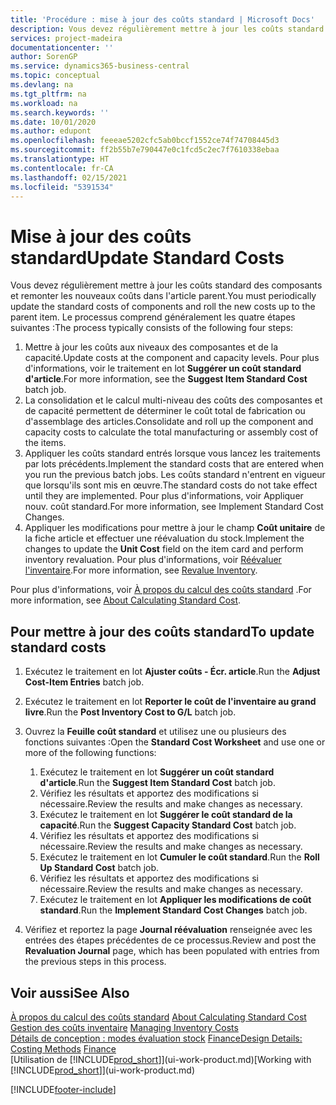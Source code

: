 ```yaml
---
title: 'Procédure : mise à jour des coûts standard | Microsoft Docs'
description: Vous devez régulièrement mettre à jour les coûts standard des composants et remonter les nouveaux coûts dans l'article parent.
services: project-madeira
documentationcenter: ''
author: SorenGP
ms.service: dynamics365-business-central
ms.topic: conceptual
ms.devlang: na
ms.tgt_pltfrm: na
ms.workload: na
ms.search.keywords: ''
ms.date: 10/01/2020
ms.author: edupont
ms.openlocfilehash: feeeae5202cfc5ab0bccf1552ce74f74708445d3
ms.sourcegitcommit: ff2b55b7e790447e0c1fcd5c2ec7f7610338ebaa
ms.translationtype: HT
ms.contentlocale: fr-CA
ms.lasthandoff: 02/15/2021
ms.locfileid: "5391534"
---
```

# <a name="update-standard-costs"></a><span data-ttu-id="e7cfa-103">Mise à jour des coûts standard</span><span class="sxs-lookup"><span data-stu-id="e7cfa-103">Update Standard Costs</span></span>
<span data-ttu-id="e7cfa-104">Vous devez régulièrement mettre à jour les coûts standard des composants et remonter les nouveaux coûts dans l'article parent.</span><span class="sxs-lookup"><span data-stu-id="e7cfa-104">You must periodically update the standard costs of components and roll the new costs up to the parent item.</span></span> <span data-ttu-id="e7cfa-105">Le processus comprend généralement les quatre étapes suivantes :</span><span class="sxs-lookup"><span data-stu-id="e7cfa-105">The process typically consists of the following four steps:</span></span>  

1.  <span data-ttu-id="e7cfa-106">Mettre à jour les coûts aux niveaux des composantes et de la capacité.</span><span class="sxs-lookup"><span data-stu-id="e7cfa-106">Update costs at the component and capacity levels.</span></span> <span data-ttu-id="e7cfa-107">Pour plus d'informations, voir le traitement en lot **Suggérer un coût standard d'article**.</span><span class="sxs-lookup"><span data-stu-id="e7cfa-107">For more information, see the **Suggest Item Standard Cost** batch job.</span></span>  
2.  <span data-ttu-id="e7cfa-108">La consolidation et le calcul multi-niveau des coûts des composantes et de capacité permettent de déterminer le coût total de fabrication ou d'assemblage des articles.</span><span class="sxs-lookup"><span data-stu-id="e7cfa-108">Consolidate and roll up the component and capacity costs to calculate the total manufacturing or assembly cost of the items.</span></span>  
3.  <span data-ttu-id="e7cfa-109">Appliquer les coûts standard entrés lorsque vous lancez les traitements par lots précédents.</span><span class="sxs-lookup"><span data-stu-id="e7cfa-109">Implement the standard costs that are entered when you run the previous batch jobs.</span></span> <span data-ttu-id="e7cfa-110">Les coûts standard n'entrent en vigueur que lorsqu'ils sont mis en œuvre.</span><span class="sxs-lookup"><span data-stu-id="e7cfa-110">The standard costs do not take effect until they are implemented.</span></span> <span data-ttu-id="e7cfa-111">Pour plus d'informations, voir Appliquer nouv. coût standard.</span><span class="sxs-lookup"><span data-stu-id="e7cfa-111">For more information, see Implement Standard Cost Changes.</span></span>  
4.  <span data-ttu-id="e7cfa-112">Appliquer les modifications pour mettre à jour le champ **Coût unitaire** de la fiche article et effectuer une réévaluation du stock.</span><span class="sxs-lookup"><span data-stu-id="e7cfa-112">Implement the changes to update the **Unit Cost** field on the item card and perform inventory revaluation.</span></span> <span data-ttu-id="e7cfa-113">Pour plus d'informations, voir [Réévaluer l'inventaire](inventory-how-revalue-inventory.md).</span><span class="sxs-lookup"><span data-stu-id="e7cfa-113">For more information, see [Revalue Inventory](inventory-how-revalue-inventory.md).</span></span>  

<span data-ttu-id="e7cfa-114">Pour plus d'informations, voir [À propos du calcul des coûts standard](finance-about-calculating-standard-cost.md) .</span><span class="sxs-lookup"><span data-stu-id="e7cfa-114">For more information, see [About Calculating Standard Cost](finance-about-calculating-standard-cost.md).</span></span>  
## <a name="to-update-standard-costs"></a><span data-ttu-id="e7cfa-115">Pour mettre à jour des coûts standard</span><span class="sxs-lookup"><span data-stu-id="e7cfa-115">To update standard costs</span></span>  
1.  <span data-ttu-id="e7cfa-116">Exécutez le traitement en lot **Ajuster coûts - Écr. article**.</span><span class="sxs-lookup"><span data-stu-id="e7cfa-116">Run the **Adjust Cost-Item Entries** batch job.</span></span>  
2.  <span data-ttu-id="e7cfa-117">Exécutez le traitement en lot **Reporter le coût de l'inventaire au grand livre**.</span><span class="sxs-lookup"><span data-stu-id="e7cfa-117">Run the **Post Inventory Cost to G/L** batch job.</span></span>  
3.  <span data-ttu-id="e7cfa-118">Ouvrez la **Feuille coût standard** et utilisez une ou plusieurs des fonctions suivantes :</span><span class="sxs-lookup"><span data-stu-id="e7cfa-118">Open the **Standard Cost Worksheet** and use one or more of the following functions:</span></span>  

    1.  <span data-ttu-id="e7cfa-119">Exécutez le traitement en lot **Suggérer un coût standard d'article**.</span><span class="sxs-lookup"><span data-stu-id="e7cfa-119">Run the **Suggest Item Standard Cost** batch job.</span></span>  
    2.  <span data-ttu-id="e7cfa-120">Vérifiez les résultats et apportez des modifications si nécessaire.</span><span class="sxs-lookup"><span data-stu-id="e7cfa-120">Review the results and make changes as necessary.</span></span>  
    3.  <span data-ttu-id="e7cfa-121">Exécutez le traitement en lot **Suggérer le coût standard de la capacité**.</span><span class="sxs-lookup"><span data-stu-id="e7cfa-121">Run the **Suggest Capacity Standard Cost** batch job.</span></span>  
    4.  <span data-ttu-id="e7cfa-122">Vérifiez les résultats et apportez des modifications si nécessaire.</span><span class="sxs-lookup"><span data-stu-id="e7cfa-122">Review the results and make changes as necessary.</span></span>
    5. <span data-ttu-id="e7cfa-123">Exécutez le traitement en lot **Cumuler le coût standard**.</span><span class="sxs-lookup"><span data-stu-id="e7cfa-123">Run the **Roll Up Standard Cost** batch job.</span></span>
    6.  <span data-ttu-id="e7cfa-124">Vérifiez les résultats et apportez des modifications si nécessaire.</span><span class="sxs-lookup"><span data-stu-id="e7cfa-124">Review the results and make changes as necessary.</span></span>
    7.  <span data-ttu-id="e7cfa-125">Exécutez le traitement en lot **Appliquer les modifications de coût standard**.</span><span class="sxs-lookup"><span data-stu-id="e7cfa-125">Run the **Implement Standard Cost Changes** batch job.</span></span>  
4.  <span data-ttu-id="e7cfa-126">Vérifiez et reportez la page **Journal réévaluation** renseignée avec les entrées des étapes précédentes de ce processus.</span><span class="sxs-lookup"><span data-stu-id="e7cfa-126">Review and post the **Revaluation Journal** page, which has been populated with entries from the previous steps in this process.</span></span>  

## <a name="see-also"></a><span data-ttu-id="e7cfa-127">Voir aussi</span><span class="sxs-lookup"><span data-stu-id="e7cfa-127">See Also</span></span>  
 <span data-ttu-id="e7cfa-128">[À propos du calcul des coûts standard](finance-about-calculating-standard-cost.md) </span><span class="sxs-lookup"><span data-stu-id="e7cfa-128">[About Calculating Standard Cost](finance-about-calculating-standard-cost.md) </span></span>  
 <span data-ttu-id="e7cfa-129">[Gestion des coûts inventaire](finance-manage-inventory-costs.md) </span><span class="sxs-lookup"><span data-stu-id="e7cfa-129">[Managing Inventory Costs](finance-manage-inventory-costs.md) </span></span>  
 <span data-ttu-id="e7cfa-130">[Détails de conception : modes évaluation stock](design-details-costing-methods.md) [Finance](finance.md)</span><span class="sxs-lookup"><span data-stu-id="e7cfa-130">[Design Details: Costing Methods](design-details-costing-methods.md) [Finance](finance.md)</span></span>  
 <span data-ttu-id="e7cfa-131">[Utilisation de [!INCLUDE[prod_short](includes/prod_short.md)]](ui-work-product.md)</span><span class="sxs-lookup"><span data-stu-id="e7cfa-131">[Working with [!INCLUDE[prod_short](includes/prod_short.md)]](ui-work-product.md)</span></span>  


[!INCLUDE[footer-include](includes/footer-banner.md)]